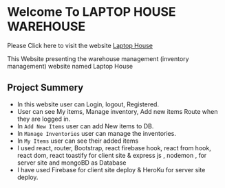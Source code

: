 # Welcome To LAPTOP HOUSE WAREHOUSE

Please Click here to visit the website [Laptop House](https://laptop-house-54e56.web.app/)

This Website presenting the warehouse management (inventory management) website named Laptop House   

## Project Summery

* In this website user can Login, logout, Registered.  
* User can see My items, Manage inventory, Add new items Route when they are logged in.
* In `Add New Items` user can add New items to DB.
* In `Manage Inventories` user can manage the inventories.
* In `My Items` user can see their added items
* I used react, router, Bootstrap, react firebase hook, react from hook, react dom, react toastify  for client site & express js , nodemon , for server site and mongoBD as Database 
* I have used Firebase for client site deploy & HeroKu for server site deploy. 
